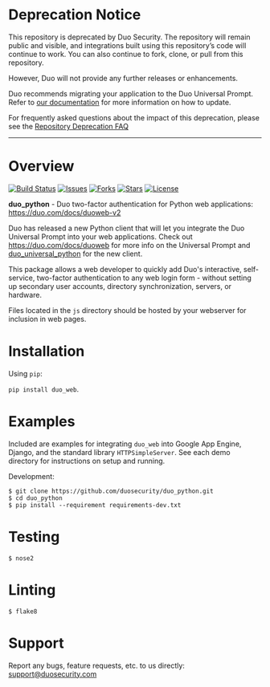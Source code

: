 # Deprecation Notice

This repository is deprecated by Duo Security.  The repository will remain public and visible, and integrations built using this repository’s code will continue to work.  You can also continue to fork, clone, or pull from this repository.

However, Duo will not provide any further releases or enhancements.

Duo recommends migrating your application to the Duo Universal Prompt. Refer to [our documentation](https://duo.com/docs/universal-prompt-update-guide) for more information on how to update.

For frequently asked questions about the impact of this deprecation, please see the [Repository Deprecation FAQ](https://duosecurity.github.io/faq.html)

----

# Overview

[![Build Status](https://github.com/duosecurity/duo_python/workflows/Python%20CI/badge.svg?branch=master)](https://github.com/duosecurity/duo_python/actions)
[![Issues](https://img.shields.io/github/issues/duosecurity/duo_python)](https://github.com/duosecurity/duo_python/issues)
[![Forks](https://img.shields.io/github/forks/duosecurity/duo_python)](https://github.com/duosecurity/duo_python/network/members)
[![Stars](https://img.shields.io/github/stars/duosecurity/duo_python)](https://github.com/duosecurity/duo_python/stargazers)
[![License](https://img.shields.io/badge/License-View%20License-orange)](https://github.com/duosecurity/duo_python/blob/master/LICENSE)

**duo_python** - Duo two-factor authentication for Python web applications: https://duo.com/docs/duoweb-v2

Duo has released a new Python client that will let you integrate the Duo Universal Prompt into your web applications.
Check out https://duo.com/docs/duoweb for more info on the Universal Prompt and [duo_universal_python](https://github.com/duosecurity/duo_universal_python) for the new client.

This package allows a web developer to quickly add Duo's interactive, self-service, two-factor authentication to any web login form - without setting up secondary user accounts, directory synchronization, servers, or hardware.

Files located in the `js` directory should be hosted by your webserver for inclusion in web pages.

# Installation

Using `pip`:

`pip install duo_web`.

# Examples
Included are examples for integrating `duo_web` into Google App Engine, Django, and the standard library `HTTPSimpleServer`. See each demo directory for instructions on setup and running.

Development:

```
$ git clone https://github.com/duosecurity/duo_python.git
$ cd duo_python
$ pip install --requirement requirements-dev.txt
```

# Testing

```
$ nose2
```

# Linting

```
$ flake8
```

# Support

Report any bugs, feature requests, etc. to us directly: support@duosecurity.com

